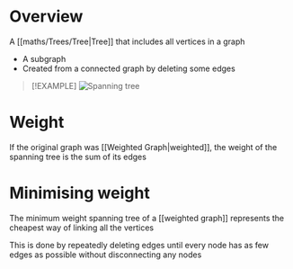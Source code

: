 # Overview
A [[maths/Trees/Tree|Tree]] that includes all vertices in a graph
- A subgraph
- Created from a connected graph by deleting some edges

> [!EXAMPLE]
> ![Spanning tree](https://www.tutorialspoint.com/data_structures_algorithms/images/spanning_trees.jpg)

# Weight
If the original graph was [[Weighted Graph|weighted]], the weight of the spanning tree is the sum of its edges

# Minimising weight
The minimum weight spanning tree of a [[weighted graph]] represents the cheapest way of linking all the vertices

This is done by repeatedly deleting edges until every node has as few edges as possible without disconnecting any nodes
